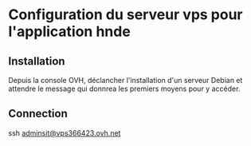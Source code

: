 # Configuration du serveur vps pour l'application hnde

## Installation

Depuis la console OVH, déclancher l'installation d'un serveur Debian et attendre le message qui donnrea les premiers moyens pour y accéder.

## Connection

ssh adminsit@vps366423.ovh.net

